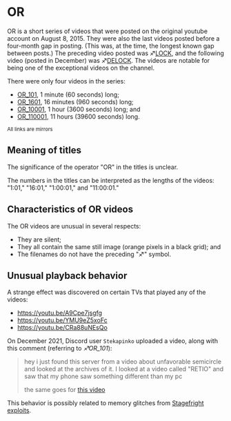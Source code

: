 # OR

OR is a short series of videos that were posted on the original youtube
account on August 8, 2015. They were also the last videos posted before
a four-month gap in posting. (This was, at the time, the longest known
gap between posts.) The preceding video posted was
♐[LOCK](LOCK "wikilink"), and the following video (posted in December)
was ♐[DELOCK](DELOCK "wikilink"). The videos are notable for being one
of the exceptional videos on the channel.

There were only four videos in the series:

  - [OR\_101](https://www.youtube.com/watch?v=c7QrAlGgxkA), 1 minute (60
    seconds) long;
  - [OR\_1601](https://www.youtube.com/watch?v=KbH3QphfEKE), 16 minutes
    (960 seconds) long;
  - [OR\_10001](https://www.youtube.com/watch?v=fuJ7SZhDgyE), 1 hour
    (3600 seconds) long; and
  - [OR\_110001](https://www.youtube.com/watch?v=ESVqEQB6OVU), 11 hours
    (39600 seconds) long.

<small>All links are mirrors</small>

## Meaning of titles

The significance of the operator "OR" in the titles is unclear.

The numbers in the titles can be interpreted as the lengths of the
videos: "1:01," "16:01," "1:00:01," and "11:00:01."

## Characteristics of OR videos

The OR videos are unusual in several respects:

  - They are silent;
  - They all contain the same still image (orange pixels in a black
    grid); and
  - The filenames do not have the preceding "♐" symbol.

## Unusual playback behavior

A strange effect was discovered on certain TVs that played any of the videos:

  - <https://youtu.be/A9Cpe7jsgfg>
  - <https://youtu.be/YMU9eZ5xoFc>
  - <https://youtu.be/CRa88uNEsQo>

On December 2021, Discord user `Stekapinko` uploaded a video, along with this comment (referring to *♐OR_101*):

> hey i just found this server from a video about unfavorable semicircle and looked at the archives of it. I looked at a video called "RETIO" and saw that my phone saw something different than my pc
> 
> the same goes for [this video](OR-101-mobile-playback.mp4)

This behavior is possibly related to memory glitches from [Stagefright exploits](UFSC,_Stagefright_and_Rowhammer_exploits "wikilink").

